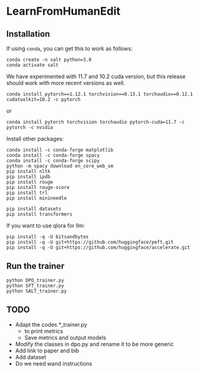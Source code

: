 # LearnFromHumanEdit

## Installation
If using `conda`, you can get this to work as follows:

```
conda create -n salt python=3.8
conda activate salt
```

We have experimented with 11.7 and 10.2 cuda version, but this release should work with more recent versions as well.
```
conda install pytorch==1.12.1 torchvision==0.13.1 torchaudio==0.12.1 cudatoolkit=10.2 -c pytorch
```
or 

```
conda install pytorch torchvision torchaudio pytorch-cuda=11.7 -c pytorch -c nvidia 
```

Install other packages:
```
conda install -c conda-forge matplotlib
conda install -c conda-forge spacy
conda install -c conda-forge scipy
python -m spacy download en_core_web_sm
pip install nltk
pip install ipdb
pip install rouge
pip install rouge-score
pip install trl
pip install minineedle

pip install datasets
pip install transformers
```
If you want to use qlora for llm:
```
pip install -q -U bitsandbytes 
pip install -q -U git+https://github.com/huggingface/peft.git 
pip install -q -U git+https://github.com/huggingface/accelerate.git
```

## Run the trainer

```
python DPO_trainer.py
python SFT_trainer.py
python SALT_trainer.py
```

## TODO
- Adapt the codes *_trainer.py 
    - to print metrics
    - Save metrics and output models
- Modify the classes in dpo.py and rename it to be more generic
- Add link to paper and bib
- Add dataset
- Do we need wand instructions
